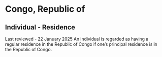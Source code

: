 # Congo, Republic of
## Individual - Residence
Last reviewed - 22 January 2025
An individual is regarded as having a regular residence in the Republic of Congo if one’s principal residence is in the Republic of Congo.
